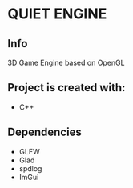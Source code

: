 # QUIET ENGINE

## Info
 3D Game Engine based on OpenGL
  
## Project is created with:
* C++

## Dependencies
* GLFW
* Glad
* spdlog
* ImGui